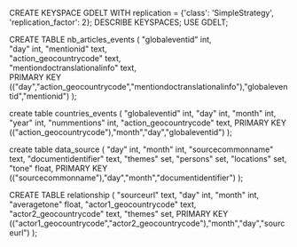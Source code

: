 CREATE KEYSPACE GDELT WITH replication = {'class': 'SimpleStrategy', 'replication_factor': 2};
DESCRIBE KEYSPACES;
USE GDELT;

CREATE TABLE nb_articles_events
(
    "globaleventid" int,    
	  "day"          int,
		"mentionid"   text,               
    "action_geocountrycode"       text,               
    "mentiondoctranslationalinfo"       text,                    
		PRIMARY KEY (("day","action_geocountrycode","mentiondoctranslationalinfo"),"globaleventid","mentionid")
);


create table countries_events
(
    "globaleventid"         int,
		"day"                     int,
		"month"                   int,
		"year"                    int,
    "nummentions"             int,
    "action_geocountrycode" text,
    PRIMARY KEY (("action_geocountrycode"),"month","day","globaleventid")
);


create table data_source
(
    "day"       int,
		"month"     int,
    "sourcecommonname" text,
	  "documentidentifier" text,
    "themes"      set<text>,
    "persons"    set<text>,
    "locations"  set<text>,
    "tone"       float,
    PRIMARY KEY (("sourcecommonname"),"day","month","documentidentifier")
);


CREATE TABLE relationship
(
    "sourceurl"        text,
    "day"               int,
		"month"             int,
		"averagetone"      float,
		"actor1_geocountrycode"   text,
    "actor2_geocountrycode"   text,
    "themes" set<text>,
 PRIMARY KEY (("actor1_geocountrycode","actor2_geocountrycode"),"month","day","sourceurl")
);
